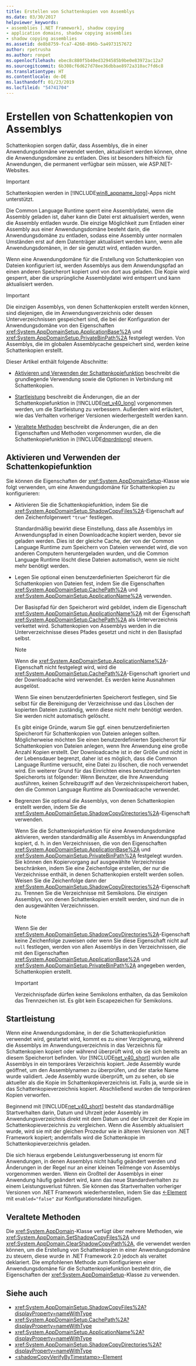 ```yaml
---
title: Erstellen von Schattenkopien von Assemblys
ms.date: 03/30/2017
helpviewer_keywords:
- assemblies [.NET Framework], shadow copying
- application domains, shadow copying assemblies
- shadow copying assemblies
ms.assetid: de8b8759-fca7-4260-896b-5a4973157672
author: rpetrusha
ms.author: ronpet
ms.openlocfilehash: ebec8c880f5b40ed3294585b9be0e83972ac12a7
ms.sourcegitcommit: 6b308cf6d627d78ee36dbbae8972a310ac7fd6c8
ms.translationtype: HT
ms.contentlocale: de-DE
ms.lasthandoff: 01/23/2019
ms.locfileid: "54741704"
---
```

# <a name="shadow-copying-assemblies"></a>Erstellen von Schattenkopien von Assemblys
Schattenkopien sorgen dafür, dass Assemblys, die in einer Anwendungsdomäne verwendet werden, aktualisiert werden können, ohne die Anwendungsdomäne zu entladen. Dies ist besonders hilfreich für Anwendungen, die permanent verfügbar sein müssen, wie ASP.NET-Websites.  
  
> [!IMPORTANT]
>  Schattenkopien werden in [!INCLUDE[win8_appname_long](../../../includes/win8-appname-long-md.md)]-Apps nicht unterstützt.  
  
 Die Common Language Runtime sperrt eine Assemblydatei, wenn die Assembly geladen ist, daher kann die Datei erst aktualisiert werden, wenn die Assembly entladen wurde. Die einzige Möglichkeit zum Entladen einer Assembly aus einer Anwendungsdomäne besteht darin, die Anwendungsdomäne zu entladen, sodass eine Assembly unter normalen Umständen erst auf dem Datenträger aktualisiert werden kann, wenn alle Anwendungsdomänen, in der sie genutzt wird, entladen wurden.  
  
 Wenn eine Anwendungdomäne für die Erstellung von Schattenkopien von Dateien konfiguriert ist, werden Assemblys aus dem Anwendungspfad an einen anderen Speicherort kopiert und von dort aus geladen. Die Kopie wird gesperrt, aber die ursprüngliche Assemblydatei wird entsperrt und kann aktualisiert werden.  
  
> [!IMPORTANT]
>  Die einzigen Assemblys, von denen Schattenkopien erstellt werden können, sind diejenigen, die im Anwendungsverzeichnis oder dessen Unterverzeichnissen gespeichert sind, die bei der Konfiguration der Anwendungsdomäne von den Eigenschaften <xref:System.AppDomainSetup.ApplicationBase%2A> und <xref:System.AppDomainSetup.PrivateBinPath%2A> festgelegt werden. Von Assemblys, die im globalen Assemblycache gespeichert sind, werden keine Schattenkopien erstellt.  
  
 Dieser Artikel enthält folgende Abschnitte:  
  
-   [Aktivieren und Verwenden der Schattenkopiefunktion](#EnablingAndUsing) beschreibt die grundlegende Verwendung sowie die Optionen in Verbindung mit Schattenkopien.  
  
-   [Startleistung](#StartupPerformance) beschreibt die Änderungen, die an der Schattenkopiefunktion in [!INCLUDE[net_v40_long](../../../includes/net-v40-long-md.md)] vorgenommen werden, um die Startleistung zu verbessern. Außerdem wird erläutert, wie das Verhalten vorheriger Versionen wiederhergestellt werden kann.  
  
-   [Veraltete Methoden](#ObsoleteMethods) beschreibt die Änderungen, die an den Eigenschaften und Methoden vorgenommen wurden, die die Schattenkopiefunktion in [!INCLUDE[dnprdnlong](../../../includes/dnprdnlong-md.md)] steuern.  
  
<a name="EnablingAndUsing"></a>   
## <a name="enabling-and-using-shadow-copying"></a>Aktivieren und Verwenden der Schattenkopiefunktion  
 Sie können die Eigenschaften der <xref:System.AppDomainSetup>-Klasse wie folgt verwenden, um eine Anwendungsdomäne für Schattenkopien zu konfigurieren:  
  
-   Aktivieren Sie die Schattenkopiefunktion, indem Sie die <xref:System.AppDomainSetup.ShadowCopyFiles%2A>-Eigenschaft auf den Zeichenfolgenwert `"true"` festlegen.  
  
     Standardmäßig bewirkt diese Einstellung, dass alle Assemblys im Anwendungspfad in einen Downloadcache kopiert werden, bevor sie geladen werden. Dies ist der gleiche Cache, der von der Common Language Runtime zum Speichern von Dateien verwendet wird, die von anderen Computern heruntergeladen wurden, und die Common Language Runtime löscht diese Dateien automatisch, wenn sie nicht mehr benötigt werden.  
  
-   Legen Sie optional einen benutzerdefinierten Speicherort für die Schattenkopien von Dateien fest, indem Sie die Eigenschaften <xref:System.AppDomainSetup.CachePath%2A> und <xref:System.AppDomainSetup.ApplicationName%2A> verwenden.  
  
     Der Basispfad für den Speicherort wird gebildet, indem die Eigenschaft <xref:System.AppDomainSetup.ApplicationName%2A> mit der Eigenschaft <xref:System.AppDomainSetup.CachePath%2A> als Unterverzeichnis verkettet wird. Schattenkopien von Assemblys werden in die Unterverzeichnisse dieses Pfades gesetzt und nicht in den Basispfad selbst.  
  
    > [!NOTE]
    >  Wenn die <xref:System.AppDomainSetup.ApplicationName%2A>-Eigenschaft nicht festgelegt wird, wird die <xref:System.AppDomainSetup.CachePath%2A>-Eigenschaft ignoriert und der Downloadcache wird verwendet. Es werden keine Ausnahmen ausgelöst.  
  
     Wenn Sie einen benutzerdefinierten Speicherort festlegen, sind Sie selbst für die Bereinigung der Verzeichnisse und das Löschen der kopierten Dateien zuständig, wenn diese nicht mehr benötigt werden. Sie werden nicht automatisch gelöscht.  
  
     Es gibt einige Gründe, warum Sie ggf. einen benutzerdefinierten Speicherort für Schattenkopien von Dateien anlegen sollten. Möglicherweise möchten Sie einen benutzerdefinierten Speicherort für Schattenkopien von Dateien anlegen, wenn Ihre Anwendung eine große Anzahl Kopien erstellt. Der Downloadcache ist in der Größe und nicht in der Lebensdauer begrenzt, daher ist es möglich, dass die Common Language Runtime versucht, eine Datei zu löschen, die noch verwendet wird. Ein weiterer Grund für das Einrichten eines benutzerdefinierten Speicherorts ist folgender: Wenn Benutzer, die Ihre Anwendung ausführen, keinen Schreibzugriff auf den Verzeichnisspeicherort haben, den die Common Language Runtime als Downloadcache verwendet.  
  
-   Begrenzen Sie optional die Assemblys, von denen Schattenkopien erstellt werden, indem Sie die <xref:System.AppDomainSetup.ShadowCopyDirectories%2A>-Eigenschaft verwenden.  
  
     Wenn Sie die Schattenkopiefunktion für eine Anwendungsdomäne aktivieren, werden standardmäßig alle Assemblys im Anwendungspfad kopiert, d. h. in den Verzeichnissen, die von den Eigenschaften <xref:System.AppDomainSetup.ApplicationBase%2A> und <xref:System.AppDomainSetup.PrivateBinPath%2A> festgelegt wurden. Sie können den Kopiervorgang auf ausgewählte Verzeichnisse beschränken, indem Sie eine Zeichenfolge erstellen, der nur die Verzeichnisse enthält, in denen Schattenkopien erstellt werden sollen. Weisen Sie die Zeichenfolge dann der <xref:System.AppDomainSetup.ShadowCopyDirectories%2A>-Eigenschaft zu. Trennen Sie die Verzeichnisse mit Semikolons. Die einzigen Assemblys, von denen Schattenkopien erstellt werden, sind nun die in den ausgewählten Verzeichnissen.  
  
    > [!NOTE]
    >  Wenn Sie der <xref:System.AppDomainSetup.ShadowCopyDirectories%2A>-Eigenschaft keine Zeichenfolge zuweisen oder wenn Sie diese Eigenschaft nicht auf `null` festlegen, werden von allen Assemblys in den Verzeichnissen, die mit den Eigenschaften <xref:System.AppDomainSetup.ApplicationBase%2A> und <xref:System.AppDomainSetup.PrivateBinPath%2A> angegeben werden, Schattenkopien erstellt.  
  
    > [!IMPORTANT]
    >  Verzeichnispfade dürfen keine Semikolons enthalten, da das Semikolon das Trennzeichen ist. Es gibt kein Escapezeichen für Semikolons.  
  
<a name="StartupPerformance"></a>   
## <a name="startup-performance"></a>Startleistung  
 Wenn eine Anwendungsdomäne, in der die Schattenkopiefunktion verwendet wird, gestartet wird, kommt es zu einer Verzögerung, während die Assemblys im Anwendungsverzeichnis in das Verzeichnis für Schattenkopien kopiert oder während überprüft wird, ob sie sich bereits an diesem Speicherort befinden. Vor [!INCLUDE[net_v40_short](../../../includes/net-v40-short-md.md)] wurden alle Assemblys in ein temporäres Verzeichnis kopiert. Jede Assembly wurde geöffnet, um den Assemblynamen zu überprüfen, und der starke Name wurde validiert. Jede Assembly wurde überprüft, um zu sehen, ob sie aktueller als die Kopie im Schattenkopieverzeichnis ist. Falls ja, wurde sie in das Schattenkopieverzeichnis kopiert. Abschließend wurden die temporären Kopien verworfen.  
  
 Beginnend mit [!INCLUDE[net_v40_short](../../../includes/net-v40-short-md.md)] besteht das standardmäßige Startverhalten darin, Datum und Uhrzeit jeder Assembly im Anwendungsverzeichnis direkt mit dem Datum und der Uhrzeit der Kopie im Schattenkopieverzeichnis zu vergleichen. Wenn die Assembly aktualisiert wurde, wird sie mit der gleichen Prozedur wie in älteren Versionen von .NET Framework kopiert; andernfalls wird die Schattenkopie im Schattenkopieverzeichnis geladen.  
  
 Die sich hieraus ergebende Leistungsverbesserung ist enorm für Anwendungen, in denen Assemblys nicht häufig geändert werden und Änderungen in der Regel nur an einer kleinen Teilmenge von Assemblys vorgenommen werden. Wenn ein Großteil der Assemblys in einer Anwendung häufig geändert wird, kann das neue Standardverhalten zu einem Leistungsverlust führen. Sie können das Startverhalten vorheriger Versionen von .NET Framework wiederherstellen, indem Sie das [\<<shadowCopyVerifyByTimestamp>-Element](../../../docs/framework/configure-apps/file-schema/runtime/shadowcopyverifybytimestamp-element.md) mit `enabled="false"` zur Konfigurationsdatei hinzufügen.  
  
<a name="ObsoleteMethods"></a>   
## <a name="obsolete-methods"></a>Veraltete Methoden  
 Die <xref:System.AppDomain>-Klasse verfügt über mehrere Methoden, wie <xref:System.AppDomain.SetShadowCopyFiles%2A> und <xref:System.AppDomain.ClearShadowCopyPath%2A>, die verwendet werden können, um die Erstellung von Schattenkopien in einer Anwendungsdomäne zu steuern, diese wurde in .NET Framework 2.0 jedoch als veraltet deklariert. Die empfohlenen Methode zum Konfigurieren einer Anwendungsdomäne für die Schattenkopiefunktion besteht drin, die Eigenschaften der <xref:System.AppDomainSetup>-Klasse zu verwenden.  
  
## <a name="see-also"></a>Siehe auch
- <xref:System.AppDomainSetup.ShadowCopyFiles%2A?displayProperty=nameWithType>
- <xref:System.AppDomainSetup.CachePath%2A?displayProperty=nameWithType>
- <xref:System.AppDomainSetup.ApplicationName%2A?displayProperty=nameWithType>
- <xref:System.AppDomainSetup.ShadowCopyDirectories%2A?displayProperty=nameWithType>
- [\<shadowCopyVerifyByTimestamp>-Element](../../../docs/framework/configure-apps/file-schema/runtime/shadowcopyverifybytimestamp-element.md)
